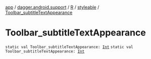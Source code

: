 [app](../../../index.md) / [dagger.android.support](../../index.md) / [R](../index.md) / [styleable](index.md) / [Toolbar_subtitleTextAppearance](./-toolbar_subtitle-text-appearance.md)

# Toolbar_subtitleTextAppearance

`static val Toolbar_subtitleTextAppearance: `[`Int`](https://kotlinlang.org/api/latest/jvm/stdlib/kotlin/-int/index.html)
`static val Toolbar_subtitleTextAppearance: `[`Int`](https://kotlinlang.org/api/latest/jvm/stdlib/kotlin/-int/index.html)